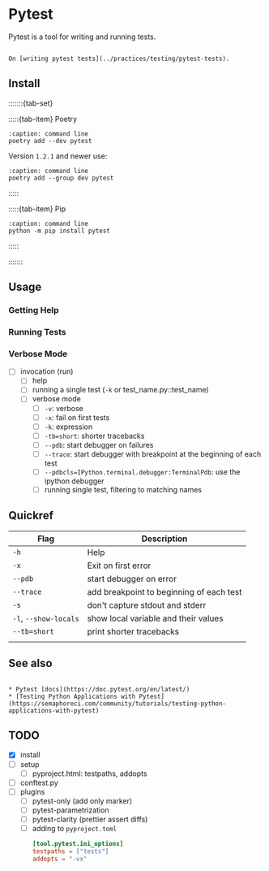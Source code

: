 Pytest
======

Pytest is a tool for writing and running tests.

```{seealso}

On [writing pytest tests](../practices/testing/pytest-tests).

```

Install
-------

:::::::{tab-set}

:::::{tab-item} Poetry

```{code-block} bash
:caption: command line
poetry add --dev pytest
```

Version `1.2.1` and newer use:

```{code-block} bash
:caption: command line
poetry add --group dev pytest
```

:::::

:::::{tab-item} Pip

```{code-block} bash
:caption: command line
python -m pip install pytest
```

:::::

:::::::

Usage
-----

### Getting Help

### Running Tests

### Verbose Mode

- [ ] invocation (run)
    - [ ] help
    - [ ] running a single test (`-k` or test_name.py::test_name)
    - [ ] verbose mode
      - [ ] `-v`: verbose
      - [ ] `-x`: fail on first tests
      - [ ] `-k`: expression
      - [ ] `-tb=short`: shorter tracebacks
      - [ ] `--pdb`: start debugger on failures
      - [ ] `--trace`: start debugger with breakpoint at the beginning of each test
      - [ ] `--pdbcls=IPython.terminal.debugger:TerminalPdb`: use the ipython debugger
      - [ ] running single test, filtering to matching names

Quickref
--------

| Flag                  | Description                              |
|-----------------------|------------------------------------------|
| `-h`                  | Help                                     |
| `-x`                  | Exit on first error                      |
| `--pdb`               | start debugger on error                  |
| `--trace`             | add breakpoint to beginning of each test |
| `-s`                  | don't capture stdout and stderr          |
| `-l`, `--show-locals` | show local variable and their values     |
| `--tb=short`          | print shorter tracebacks                 |
|                       |                                          |

See also
--------

```{seealso}

* Pytest [docs](https://doc.pytest.org/en/latest/)
* [Testing Python Applications with Pytest](https://semaphoreci.com/community/tutorials/testing-python-applications-with-pytest)

```

TODO
----

- [x] install
- [ ] setup
    - [ ] pyproject.html: testpaths, addopts
- [ ] conftest.py
- [ ] plugins
    - [ ] pytest-only (add only marker)
    - [ ] pytest-parametrization
    - [ ] pytest-clarity (prettier assert diffs)
  - [ ] adding to `pyproject.toml`
    ```toml
    [tool.pytest.ini_options]
    testpaths = ["tests"]
    addopts = "-vx"
    ```
